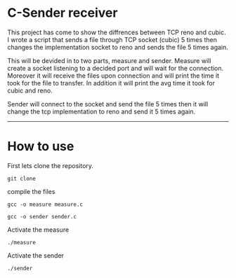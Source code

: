 # C-Sender receiver

This project has come to show the diffrences between TCP reno and cubic.
I wrote a script that sends a file through TCP socket (cubic) 5 times then changes the implementation socket to reno and sends the file 5 times again.

This will be devided in to two parts, measure and sender.
Measure will create a socket listening to a decided port and will wait for the connection.
Moreover it will receive the files upon connection and will print the time it took for the file to transfer.
In addition it will print the avg time it took for cubic and reno.

Sender will connect to the socket and send the file 5 times then it will change the tcp implementation to reno and send it 5 times again.

---------
# How to use

First lets clone the repository.
```
git clone
```
compile the files
```
gcc -o measure measure.c
```
```
gcc -o sender sender.c
```
Activate the measure
```
./measure
```
Activate the sender
```
./sender
```
